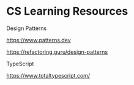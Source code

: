 # CS Learning Resources

Design Patterns

https://www.patterns.dev

https://refactoring.guru/design-patterns

TypeScript

https://www.totaltypescript.com/
